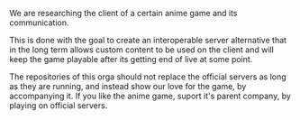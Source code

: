 We are researching the client of a certain anime game and its communication. 

This is done with the goal to create an interoperable server alternative that in the long term allows custom content to be used on the client and will keep the game playable after its getting end of live at some point.

The repositories of this orga should not replace the official servers as long as they are running, and instead show our love for the game, by accompanying it. If you like the anime game, suport it's parent company, by playing on official servers. 
